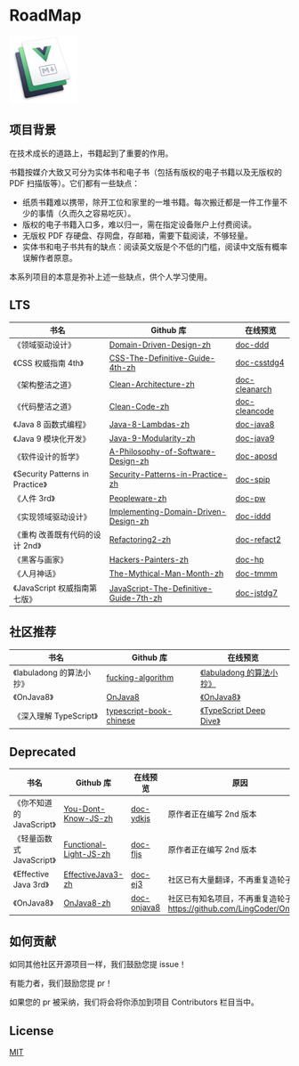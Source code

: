# RoadMap

<img src="./hero.png" width=24% />

## 项目背景

在技术成长的道路上，书籍起到了重要的作用。

书籍按媒介大致又可分为实体书和电子书（包括有版权的电子书籍以及无版权的 PDF 扫描版等）。它们都有一些缺点：

- 纸质书籍难以携带，除开工位和家里的一堆书籍。每次搬迁都是一件工作量不少的事情（久而久之容易吃灰）。
- 版权的电子书籍入口多，难以归一，需在指定设备账户上付费阅读。
- 无版权 PDF 存硬盘、存网盘，存邮箱，需要下载阅读，不够轻量。
- 实体书和电子书共有的缺点：阅读英文版是个不低的门槛，阅读中文版有概率误解作者原意。

本系列项目的本意是弥补上述一些缺点，供个人学习使用。

## LTS

| 书名                              | Github 库                                                                                                   | 在线预览                                               |
| --------------------------------- | ----------------------------------------------------------------------------------------------------------- | ------------------------------------------------------ |
| 《领域驱动设计》                  | [Domain-Driven-Design-zh](https://github.com/gdut-yy/Domain-Driven-Design-zh)                               | [doc-ddd](http://gdut_yy.gitee.io/doc-ddd)             |
| 《CSS 权威指南 4th》              | [CSS-The-Definitive-Guide-4th-zh](https://github.com/gdut-yy/CSS-The-Definitive-Guide-4th-zh)               | [doc-csstdg4](http://gdut_yy.gitee.io/doc-csstdg4)     |
| 《架构整洁之道》                  | [Clean-Architecture-zh](https://github.com/gdut-yy/Clean-Architecture-zh)                                   | [doc-cleanarch](http://gdut_yy.gitee.io/doc-cleanarch) |
| 《代码整洁之道》                  | [Clean-Code-zh](https://github.com/gdut-yy/Clean-Code-zh)                                                   | [doc-cleancode](http://gdut_yy.gitee.io/doc-cleancode) |
| 《Java 8 函数式编程》             | [Java-8-Lambdas-zh](https://github.com/gdut-yy/Java-8-Lambdas-zh)                                           | [doc-java8](http://gdut_yy.gitee.io/doc-java8)         |
| 《Java 9 模块化开发》             | [Java-9-Modularity-zh](https://github.com/gdut-yy/Java-9-Modularity-zh)                                     | [doc-java9](http://gdut_yy.gitee.io/doc-java9)         |
| 《软件设计的哲学》                | [A-Philosophy-of-Software-Design-zh](https://github.com/gdut-yy/A-Philosophy-of-Software-Design-zh)         | [doc-aposd](http://gdut_yy.gitee.io/doc-aposd)         |
| 《Security Patterns in Practice》 | [Security-Patterns-in-Practice-zh](https://github.com/gdut-yy/Security-Patterns-in-Practice-zh)             | [doc-spip](http://gdut_yy.gitee.io/doc-spip)           |
| 《人件 3rd》                      | [Peopleware-zh](https://github.com/gdut-yy/Peopleware-zh)                                                   | [doc-pw](http://gdut_yy.gitee.io/doc-pw)               |
| 《实现领域驱动设计》              | [Implementing-Domain-Driven-Design-zh](https://github.com/gdut-yy/Implementing-Domain-Driven-Design-zh)     | [doc-iddd](http://gdut_yy.gitee.io/doc-iddd)           |
| 《重构 改善既有代码的设计 2nd》   | [Refactoring2-zh](https://github.com/gdut-yy/Refactoring2-zh)                                               | [doc-refact2](http://gdut_yy.gitee.io/doc-refact2)     |
| 《黑客与画家》                    | [Hackers-Painters-zh](https://github.com/gdut-yy/Hackers-Painters-zh)                                       | [doc-hp](http://gdut_yy.gitee.io/doc-hp)               |
| 《人月神话》                      | [The-Mythical-Man-Month-zh](https://github.com/gdut-yy/The-Mythical-Man-Month-zh)                           | [doc-tmmm](http://gdut_yy.gitee.io/doc-tmmm)           |
| 《JavaScript 权威指南第七版》     | [JavaScript-The-Definitive-Guide-7th-zh](https://github.com/gdut-yy/JavaScript-The-Definitive-Guide-7th-zh) | [doc-jstdg7](http://gdut_yy.gitee.io/doc-jstdg7)       |

## 社区推荐

| 书名                      | Github 库                                                                    | 在线预览                                                                       |
| ------------------------- | ---------------------------------------------------------------------------- | ------------------------------------------------------------------------------ |
| 《labuladong 的算法小抄》 | [fucking-algorithm](https://github.com/labuladong/fucking-algorithm)         | [ 《labuladong 的算法小抄》](https://labuladong.gitbook.io/algo/)              |
| 《OnJava8》               | [OnJava8](https://github.com/LingCoder/OnJava8)                              | [ 《OnJava8》](https://lingcoder.github.io/OnJava8/)                           |
| 《深入理解 TypeScript》   | [typescript-book-chinese](https://github.com/jkchao/typescript-book-chinese) | [ 《TypeScript Deep Dive》](https://jkchao.github.io/typescript-book-chinese/) |

## Deprecated

| 书名                      | Github 库                                                                   | 在线预览                                           | 原因                                                                  |
| ------------------------- | --------------------------------------------------------------------------- | -------------------------------------------------- | --------------------------------------------------------------------- |
| 《你不知道的 JavaScript》 | [You-Dont-Know-JS-zh](https://github.com/gdut-yy/You-Dont-Know-JS-zh)       | [doc-ydkjs](http://gdut_yy.gitee.io/doc-ydkjs)     | 原作者正在编写 2nd 版本                                               |
| 《轻量函数式 JavaScript》 | [Functional-Light-JS-zh](https://github.com/gdut-yy/Functional-Light-JS-zh) | [doc-fljs](http://gdut_yy.gitee.io/doc-fljs)       | 原作者正在编写 2nd 版本                                               |
| 《Effective Java 3rd》    | [EffectiveJava3-zh](https://github.com/gdut-yy/EffectiveJava3-zh)           | [doc-ej3](http://gdut_yy.gitee.io/doc-ej3)         | 社区已有大量翻译，不再重复造轮子                                      |
| 《OnJava8》               | [OnJava8-zh](https://github.com/gdut-yy/OnJava8-zh)                         | [doc-onjava8](http://gdut_yy.gitee.io/doc-onjava8) | 社区已有知名项目，不再重复造轮子 https://github.com/LingCoder/OnJava8 |

## 如何贡献

如同其他社区开源项目一样，我们鼓励您提 issue！

有能力者，我们鼓励您提 pr！

如果您的 pr 被采纳，我们将会将你添加到项目 Contributors 栏目当中。

## License

[MIT](./LICENSE)
